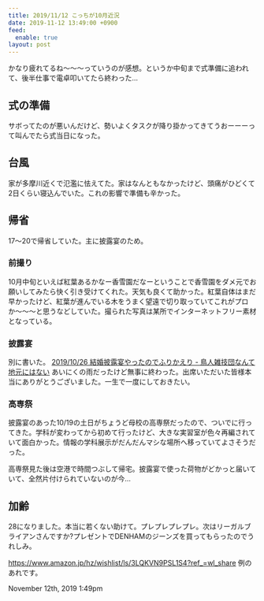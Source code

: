 ```yaml
---
title: 2019/11/12 こっちが10月近況
date: 2019-11-12 13:49:00 +0900
feed:
  enable: true
layout: post
---
```

<p>      かなり疲れてるね〜〜〜っていうのが感想。というか中旬まで式準備に追われて、後半仕事で電卓叩いてたら終わった…    </p>    <h2>式の準備</h2>    <p>      サボってたのが悪いんだけど、勢いよくタスクが降り掛かってきてうおーーーって叫んでたら式当日になった。    </p>    <h2>台風</h2>    <p>      家が多摩川近くで氾濫に怯えてた。家はなんともなかったけど、頭痛がひどくて2日くらい寝込んでいた。これの影響で準備も辛かった。    </p>    <h2>帰省</h2>    <p>17〜20で帰省していた。主に披露宴のため。</p>    <h3>前撮り</h3>    <p>      10月中旬といえば紅葉あるかなー香雪園だなーということで香雪園をダメ元でお願いしてみたら快く引き受けてくれた。天気も良くて助かった。紅葉自体はまだ早かったけど、紅葉が進んでいる木をうまく望遠で切り取っていてこれがプロか〜〜〜と思うなどしていた。撮られた写真は某所でインターネットフリー素材となっている。    </p>    <h3>披露宴</h3>    <p>      別に書いた。      <a href="https://kkkeag.tumblr.com/post/188630092885/20191026-%E7%B5%90%E5%A9%9A%E6%8A%AB%E9%9C%B2%E5%AE%B4%E3%82%84%E3%81%A3%E3%81%9F%E3%81%AE%E3%81%A7%E3%81%B5%E3%82%8A%E3%81%8B%E3%81%88%E3%82%8A" target="_blank">2019/10/26 結婚披露宴やったのでふりかえり -        鳥人雑技団なんて地元にはない</a>      あいにくの雨だったけど無事に終わった。出席いただいた皆様本当にありがとうございました。一生で一度にしておきたい。    </p>    <h3>高専祭</h3>    <p>      披露宴のあった10/19の土日がちょうど母校の高専祭だったので、ついでに行ってきた。学科が変わってから初めて行ったけど、大きな実習室が色々再編されていて面白かった。情報の学科展示がだんだんマシな場所へ移っていてよさそうだった。    </p>    <p>      高専祭見た後は空港で時間つぶして帰宅。披露宴で使った荷物がどかっと届いていて、全然片付けられていないのが今…    </p>    <h2>加齢</h2>    <p>      28になりました。本当に若くない助けて。プレプレプレプレ。次はリーガルブライアンさんですか?プレゼントでDENHAMのジーンズを買ってもらったのでうれしみ。    </p>    <p>      <a href="https://www.amazon.jp/hz/wishlist/ls/3LQKVN9PSL1S4?ref_=wl_share" target="_blank">https://www.amazon.jp/hz/wishlist/ls/3LQKVN9PSL1S4?ref_=wl_share</a>      例のあれです。    </p>    <div id="footer">      <span id="timestamp"> November 12th, 2019 1:49pm </span>    </div>
